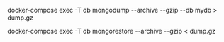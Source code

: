 docker-compose exec -T db mongodump --archive --gzip --db mydb > dump.gz

docker-compose exec -T db mongorestore --archive --gzip < dump.gz